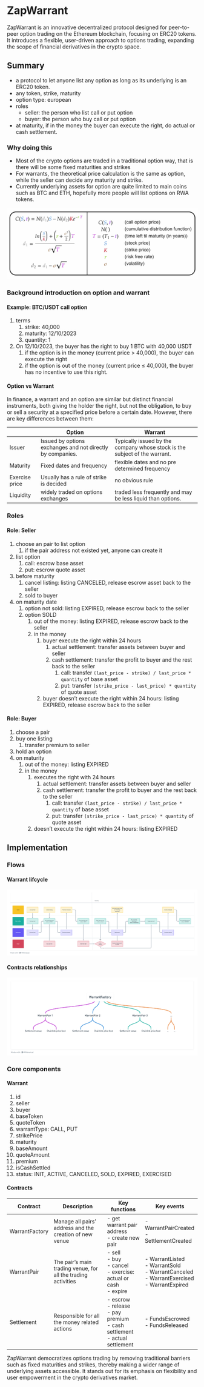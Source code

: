 # ZapWarrant

ZapWarrant is an innovative decentralized protocol designed for peer-to-peer option trading on the Ethereum blockchain, focusing on ERC20 tokens. It introduces a flexible, user-driven approach to options trading, expanding the scope of financial derivatives in the crypto space.

## Summary

- a protocol to let anyone list any option as long as its underlying is an ERC20 token.
- any token, strike, maturity
- option type: european
- roles
    - seller: the person who list call or put option
    - buyer: the person who buy call or put option
- at maturity, if in the money the buyer can execute the right, do actual or cash settlement.

### Why doing this

- Most of the crypto options are traded in a traditional option way, that is there will be some fixed maturities and strikes
- For warrants, the theoretical price calculation is the same as option, while the seller can decide any maturity and strike.
- Currently underlying assets for option are quite limited to main coins such as BTC and ETH, hopefully more people will list options on RWA tokens.

![Option pricing](https://github.com/andreachangtw/ZapWarrant/blob/main/reference/Option%20pricing.png)

### Background introduction on option and warrant

#### Example: BTC/USDT call option

1. terms
    1. strike: 40,000
    2. maturity: 12/10/2023
    3. quantity: 1
2. On 12/10/2023, the buyer has the right to buy 1 BTC with 40,000 USDT
    1. if the option is in the money (current price > 40,000), the buyer can execute the right
    2. if the option is out of the money (current price ≤ 40,000), the buyer has no incentive to use this right.

#### Option vs Warrant

In finance, a warrant and an option are similar but distinct financial instruments, both giving the holder the right, but not the obligation, to buy or sell a security at a specified price before a certain date. However, there are key differences between them:

|  | Option | Warrant |
| --- | --- | --- |
| Issuer | Issued by options exchanges and not directly by companies. | Typically issued by the company whose stock is the subject of the warrant.  |
| Maturity | Fixed dates and frequency | flexible dates and no pre determined frequency |
| Exercise price | Usually has a rule of strike is decided | no obvious rule |
| Liquidity | widely traded on options exchanges | traded less frequently and may be less liquid than options. |

### Roles

#### Role: Seller

1. choose an pair to list option
    1. if the pair address not existed yet, anyone can create it
2. list option
    1. call: escrow base asset
    2. put: escrow quote asset
3. before maturity
    1. cancel listing: listing CANCELED, release escrow asset back to the seller
    2. sold to buyer
4. on maturity date
    1. option not sold: listing EXPIRED, release escrow back to the seller
    2. option SOLD
        1. out of the money: listing EXPIRED, release escrow back to the seller
        2. in the money
            1. buyer execute the right within 24 hours
                1. actual settlement: transfer assets between buyer and seller
                2. cash settlement: transfer the profit to buyer and the rest back to the seller
                    1. call: transfer `(last_price - strike) / last_price * quantity` of base asset
                    2. put: transfer `(strike_price - last_price) * quantity` of quote asset 
            2. buyer doesn’t execute the right within 24 hours: listing EXPIRED, release escrow back to the seller

#### Role: Buyer

1. choose a pair
2. buy one listing
    1. transfer premium to seller
3. hold an option
4. on maturity
    1. out of the money: listing EXPIRED
    2. in the money
        1. executes the right with 24 hours
            1. actual settlement: transfer assets between buyer and seller
            2. cash settlement: transfer the profit to buyer and the rest back to the seller
                1. call: transfer `(last_price - strike) / last_price * quantity` of base asset
                2. put: transfer `(strike_price - last_price) * quantity` of quote asset 
        2. doesn’t execute the right within 24 hours: listing EXPIRED

## Implementation

### Flows

#### Warrant lifcycle

![Lifcycle](https://github.com/andreachangtw/ZapWarrant/blob/main/reference/Warrant%20lifecycle.png)

#### Contracts relationships

![Contracts relationship](https://github.com/andreachangtw/ZapWarrant/blob/main/reference/Contracts%20relationship.png)

### Core components

#### Warrant

1. id
2. seller
3. buyer
4. baseToken
5. quoteToken
6. warrantType: CALL, PUT
7. strikePrice
8. maturity
9. baseAmount
10. quoteAmount
11. premium
12. isCashSettled
13. status: INIT, ACTIVE, CANCELED, SOLD, EXPIRED, EXERCISED

#### Contracts

| Contract | Description | Key functions | Key events |
| --- | --- | --- | --- |
| WarrantFactory | Manage all pairs’ address and the creation of new venue | - get warrant pair address<br>- create new pair | - WarrantPairCreated<br>- SettlementCreated |
| WarrantPair | The pair’s main trading venue, for all the trading activities | - sell<br>- buy<br>- cancel<br>- exercise: actual or cash<br>- expire | - WarrantListed<br>- WarrantSold<br>- WarrantCanceled<br>- WarrantExercised<br>- WarrantExpired |
| Settlement | Responsible for all the money related actions | - escrow<br>- release<br>- pay premium<br>- cash settlement<br>- actual settlement | - FundsEscrowed<br>- FundsReleased |

ZapWarrant democratizes options trading by removing traditional barriers such as fixed maturities and strikes, thereby making a wider range of underlying assets accessible. It stands out for its emphasis on flexibility and user empowerment in the crypto derivatives market.
